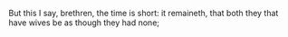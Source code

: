 But this I say, brethren, the time is short: it remaineth, that both they that have wives be as though they had none;
